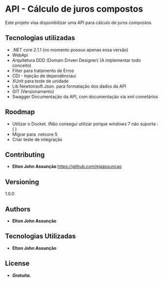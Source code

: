 # API - Cálculo de juros compostos

Este projeto visa disponibilizar uma API para cálculo de juros compostos.

## Tecnologias utilizadas

 - .NET core 2.1.1 (no momento possuo apenas essa versão)
 - WebApi
 - Arquitetura DDD (Domain Driven Designer) (A implementar todo conceito)
 - Filter para tratamento de Erros
 - CDI - Injeção de dependênciaui 
 - XUnit  para teste de unidade
 - Lib Newtonsoft.Json. para formatação dos dados da API
 - GIT (Versionamento)
 - Swagger Documentação da API, com documentação  via xml cometários

## Roodmap

- Utilizar o Docket. (Não consegui utilizar porque windows 7 não suporta :( )
- Migrar para .netcore 5
- Criar teste de integração

## Contributing
* **Elton John Assunção** https://github.com/ejaassuncao

## Versioning
1.0.0

## Authors
* **Elton John Assunção**


## Tecnologias Utilizadas
* **Elton John Assunção**

## License
* ***Gratuita.***

